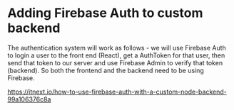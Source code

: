 # Adding Firebase Auth to custom backend

The authentication system will work as follows - we will use Firebase Auth to login a user to the front end (React), get a AuthToken for that user, then send that token to our server and use Firebase Admin to verify that token (backend). So both the frontend and the backend need to be using Firebase. 

https://itnext.io/how-to-use-firebase-auth-with-a-custom-node-backend-99a106376c8a


